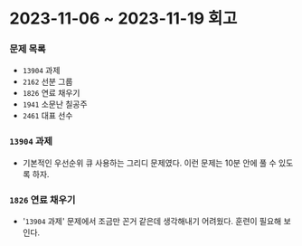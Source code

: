 # 2023-11-06 ~ 2023-11-19 회고

### 문제 목록

- `13904` 과제
- `2162` 선분 그룹
- `1826` 연료 채우기
- `1941` 소문난 칠공주
- `2461` 대표 선수

### `13904` 과제

- 기본적인 우선순위 큐 사용하는 그리디 문제였다. 이런 문제는 10분 안에 풀 수 있도록 하자.

### `1826` 연료 채우기

- '`13904` 과제' 문제에서 조금만 꼰거 같은데 생각해내기 어려웠다. 훈련이 필요해 보인다.
